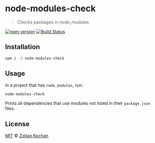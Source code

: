# node-modules-check

> Checks packages in node_modules

<!--@shields('npm', 'travis')-->
[![npm version](https://img.shields.io/npm/v/node-modules-check.svg)](https://www.npmjs.com/package/node-modules-check) [![Build Status](https://img.shields.io/travis/pnpm/node-modules-check/master.svg)](https://travis-ci.org/pnpm/node-modules-check)
<!--/@-->

## Installation

```sh
npm i -S node-modules-check
```

## Usage

In a project that has `node_modules`, run:

    node-modules-check

Prints all dependencies that use modules not listed in their `package.json` files.

## License

[MIT](./LICENSE) © [Zoltan Kochan](https://www.kochan.io)
